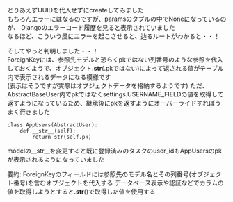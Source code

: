 とりあえずUUIDを代入せずにcreateしてみました  
もちろんエラーにはなるのですが、paramsのタプルの中でNoneになっているのが、
Djangoのエラーコード履歴を見ると表示されていました  
なるほど、こういう風にエラーを起こさせると、辿るルートがわかると・・！  
  
そしてやっと判明しました・・！  
ForeignKeyには、参照先モデルと恐らくpkではない列番号のような参照を代入しておくようで、オブジェクト.__str__(.pkではない)によって返される値がテーブル内で表示されるデータになる模様です  
(表示はそうですが実際はオブジェクトデータを格納するようです)
ただ、AbstractBaseUser内でpkではなくsettings.USERNAME_FIELDの値を取得して返すようになっているため、継承後にpkを返すようにオーバーライドすればうまく行きました  
```
class AppUsers(AbstractUser):
    def __str__(self):
        return str(self.pk)
```
modelの__str__を変更すると既に登録済みのタスクのuser_idもAppUsersのpkが表示されるようになっていました

要約: ForeignKeyのフィールドには参照先のモデル名とその列番号(オブジェクト番号)を含むオブジェクトを代入する
データベース表示や認証などでカラムの値を取得しようとすると.__str__()で取得した値を使用する